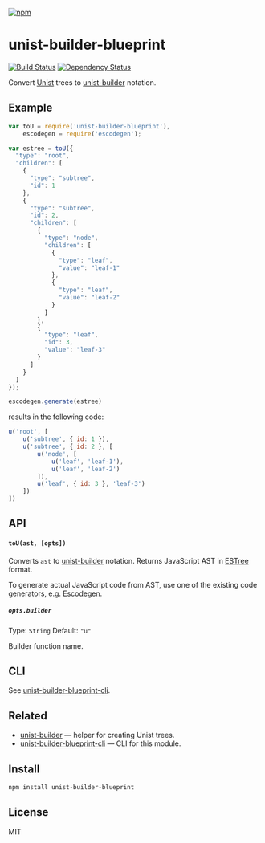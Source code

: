 [![npm](https://nodei.co/npm/unist-builder-blueprint.png)](https://npmjs.com/package/unist-builder-blueprint)

# unist-builder-blueprint

[![Build Status][travis-badge]][travis]
[![Dependency Status][david-badge]][david]

Convert [Unist][] trees to [unist-builder][] notation.

## Example

```js
var toU = require('unist-builder-blueprint'),
    escodegen = require('escodegen');

var estree = toU({
  "type": "root",
  "children": [
    {
      "type": "subtree",
      "id": 1
    },
    {
      "type": "subtree",
      "id": 2,
      "children": [
        {
          "type": "node",
          "children": [
            {
              "type": "leaf",
              "value": "leaf-1"
            },
            {
              "type": "leaf",
              "value": "leaf-2"
            }
          ]
        },
        {
          "type": "leaf",
          "id": 3,
          "value": "leaf-3"
        }
      ]
    }
  ]
});

escodegen.generate(estree)
```

results in the following code:

```js
u('root', [
    u('subtree', { id: 1 }),
    u('subtree', { id: 2 }, [
        u('node', [
            u('leaf', 'leaf-1'),
            u('leaf', 'leaf-2')
        ]),
        u('leaf', { id: 3 }, 'leaf-3')
    ])
])
```

## API

#### `toU(ast, [opts])`

Converts `ast` to [unist-builder][] notation.
Returns JavaScript AST in [ESTree][] format.

To generate actual JavaScript code from AST, use one of the existing code
generators, e.g. [Escodegen][].

##### `opts.builder`

Type: `String` Default: `"u"`

Builder function name.

## CLI

See [unist-builder-blueprint-cli][].

## Related

*   [unist-builder][] — helper for creating Unist trees.
*   [unist-builder-blueprint-cli][] — CLI for this module.

## Install

```sh
npm install unist-builder-blueprint
```

## License

MIT

[unist]: https://github.com/wooorm/unist

[unist-builder]: https://github.com/eush77/unist-builder

[travis]: https://travis-ci.org/eush77/unist-builder-blueprint

[travis-badge]: https://travis-ci.org/eush77/unist-builder-blueprint.svg?branch=master

[david]: https://david-dm.org/eush77/unist-builder-blueprint

[david-badge]: https://david-dm.org/eush77/unist-builder-blueprint.png

[estree]: https://github.com/estree/estree

[escodegen]: https://github.com/estools/escodegen

[unist-builder-blueprint-cli]: https://github.com/eush77/unist-builder-blueprint-cli
